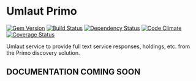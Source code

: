 # Umlaut Primo
[![Gem Version](https://badge.fury.io/rb/umlaut-primo.png)](http://badge.fury.io/rb/umlaut-primo)
[![Build Status](https://api.travis-ci.org/team-umlaut/umlaut-primo.png?branch=master)](https://travis-ci.org/team-umlaut/umlaut-primo)
[![Dependency Status](https://gemnasium.com/team-umlaut/umlaut-primo.png)](https://gemnasium.com/team-umlaut/umlaut-primo)
[![Code Climate](https://codeclimate.com/github/team-umlaut/umlaut-primo.png)](https://codeclimate.com/github/team-umlaut/umlaut-primo)
[![Coverage Status](https://coveralls.io/repos/team-umlaut/umlaut-primo/badge.png?branch=master)](https://coveralls.io/r/team-umlaut/umlaut-primo)

Umlaut service to provide full text service responses, holdings, etc. from the Primo discovery solution.

## DOCUMENTATION COMING SOON